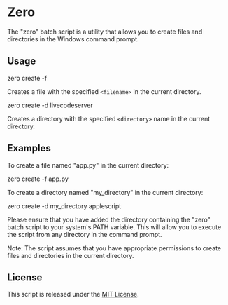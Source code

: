 # Zero

The "zero" batch script is a utility that allows you to create files and directories in the Windows command prompt.

## Usage

zero create -f <filename>


Creates a file with the specified `<filename>` in the current directory.

zero create -d <directory>
livecodeserver


Creates a directory with the specified `<directory>` name in the current directory.

## Examples

To create a file named "app.py" in the current directory:

zero create -f app.py


To create a directory named "my_directory" in the current directory:

zero create -d my_directory
applescript


Please ensure that you have added the directory containing the "zero" batch script to your system's PATH variable. This will allow you to execute the script from any directory in the command prompt.

Note: The script assumes that you have appropriate permissions to create files and directories in the current directory.

## License

This script is released under the [MIT License](LICENSE).
